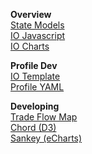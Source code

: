 <b>Overview</b>  
<a href="../../io/about/">State Models</a>  
<a href="../../useeio.js/footprint/">IO Javascript</a>  
<a href="../../io/charts/">IO Charts</a>  

<b>Profile Dev</b>  
<a href="../../io/template/">IO Template</a>  
<a href="../../profile/item/">Profile YAML</a>  

<b>Developing</b>  
<a href="../../profile/trade/map/">Trade Flow Map</a>  
<a href="../../profile/charts/d3/chord-diagram/">Chord (D3)</a><!-- https://nivo.rocks/chord/ -->  
<a href="../../profile/charts/echarts/sankey-nodeAlign-left.html">Sankey (eCharts)</a>  